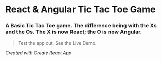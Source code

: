 # React & Angular Tic Tac Toe Game

### A Basic Tic Tac Toe game. The difference being with the Xs and the Os. The X is now React; the O is now Angular.

> Test the app out. See the Live Demo.

*Created with Create React App*
